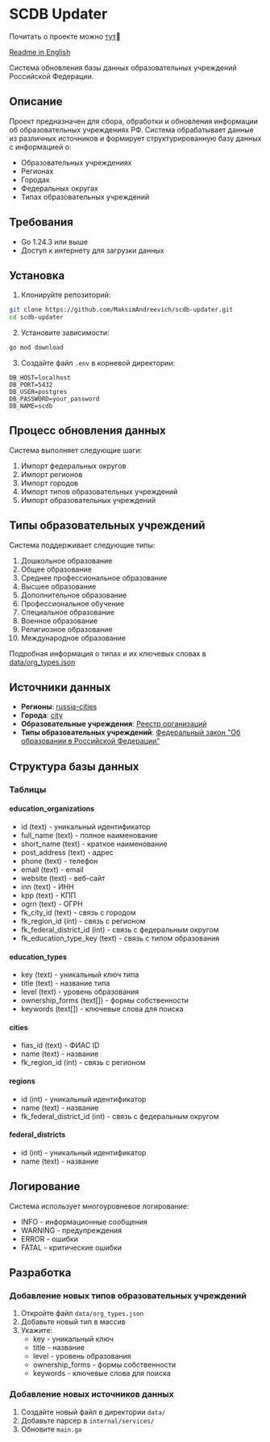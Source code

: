 # SCDB Updater

Почитать о проекте можно [тут](https://scdb-landing-001e.twc1.net/)🙂

[Readme in English](./README-en.md)

Система обновления базы данных образовательных учреждений Российской Федерации.

## Описание

Проект предназначен для сбора, обработки и обновления информации об образовательных учреждениях РФ. Система обрабатывает данные из различных источников и формирует структурированную базу данных с информацией о:

- Образовательных учреждениях
- Регионах
- Городах
- Федеральных округах
- Типах образовательных учреждений

## Требования

- Go 1.24.3 или выше
- Доступ к интернету для загрузки данных

## Установка

1. Клонируйте репозиторий:

```bash
git clone https://github.com/MaksimAndreevich/scdb-updater.git
cd scdb-updater
```

2. Установите зависимости:

```bash
go mod download
```

3. Создайте файл `.env` в корневой директории:

```env
DB_HOST=localhost
DB_PORT=5432
DB_USER=postgres
DB_PASSWORD=your_password
DB_NAME=scdb
```

## Процесс обновления данных

Система выполняет следующие шаги:

1. Импорт федеральных округов
2. Импорт регионов
3. Импорт городов
4. Импорт типов образовательных учреждений
5. Импорт образовательных учреждений

## Типы образовательных учреждений

Система поддерживает следующие типы:

1. Дошкольное образование
2. Общее образование
3. Среднее профессиональное образование
4. Высшее образование
5. Дополнительное образование
6. Профессиональное обучение
7. Специальное образование
8. Военное образование
9. Религиозное образование
10. Международное образование

Подробная информация о типах и их ключевых словах в [data/org_types.json](data/org_types.json)

## Источники данных

- **Регионы**: [russia-cities](https://github.com/arbaev/russia-cities)
- **Города**: [city](https://github.com/hflabs/city)
- **Образовательные учреждения**: [Реестр организаций](https://obrnadzor.gov.ru/otkrytoe-pravitelstvo/opendata/7701537808-raoo/)
- **Типы образовательных учреждений**: [Федеральный закон "Об образовании в Российской Федерации"](https://base.garant.ru/70291362/)

## Структура базы данных

### Таблицы

#### education_organizations

- id (text) - уникальный идентификатор
- full_name (text) - полное наименование
- short_name (text) - краткое наименование
- post_address (text) - адрес
- phone (text) - телефон
- email (text) - email
- website (text) - веб-сайт
- inn (text) - ИНН
- kpp (text) - КПП
- ogrn (text) - ОГРН
- fk_city_id (text) - связь с городом
- fk_region_id (int) - связь с регионом
- fk_federal_district_id (int) - связь с федеральным округом
- fk_education_type_key (text) - связь с типом образования

#### education_types

- key (text) - уникальный ключ типа
- title (text) - название типа
- level (text) - уровень образования
- ownership_forms (text[]) - формы собственности
- keywords (text[]) - ключевые слова для поиска

#### cities

- fias_id (text) - ФИАС ID
- name (text) - название
- fk_region_id (int) - связь с регионом

#### regions

- id (int) - уникальный идентификатор
- name (text) - название
- fk_federal_district_id (int) - связь с федеральным округом

#### federal_districts

- id (int) - уникальный идентификатор
- name (text) - название

## Логирование

Система использует многоуровневое логирование:

- INFO - информационные сообщения
- WARNING - предупреждения
- ERROR - ошибки
- FATAL - критические ошибки

## Разработка

### Добавление новых типов образовательных учреждений

1. Откройте файл `data/org_types.json`
2. Добавьте новый тип в массив
3. Укажите:
   - key - уникальный ключ
   - title - название
   - level - уровень образования
   - ownership_forms - формы собственности
   - keywords - ключевые слова для поиска

### Добавление новых источников данных

1. Создайте новый файл в директории `data/`
2. Добавьте парсер в `internal/services/`
3. Обновите `main.go`
